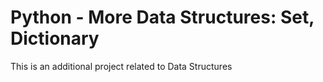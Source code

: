 # Python - More Data Structures: Set, Dictionary
This is an additional project related to Data Structures
